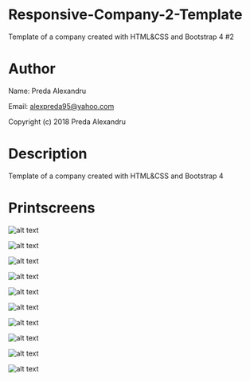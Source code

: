 # Responsive-Company-2-Template
Template of a company created with HTML&amp;CSS and Bootstrap 4 #2

# Author
Name: Preda Alexandru

Email: alexpreda95@yahoo.com

Copyright (c) 2018 Preda Alexandru

# Description
Template of a company created with HTML&amp;CSS and Bootstrap 4

# Printscreens
![alt text](https://github.com/predaalexandru/Img-Repo/blob/master/company%201/company%201.PNG "1")

![alt text](https://github.com/predaalexandru/Img-Repo/blob/master/company%201/company%202.PNG "2")

![alt text](https://github.com/predaalexandru/Img-Repo/blob/master/company%201/company%203.PNG "3")

![alt text](https://github.com/predaalexandru/Img-Repo/blob/master/company%201/company%204.PNG "4")

![alt text](https://github.com/predaalexandru/Img-Repo/blob/master/company%201/m-company%201.PNG "M1")

![alt text](https://github.com/predaalexandru/Img-Repo/blob/master/company%201/m-company%202.PNG "M2")

![alt text](https://github.com/predaalexandru/Img-Repo/blob/master/company%201/m-company%203.PNG "M3")

![alt text](https://github.com/predaalexandru/Img-Repo/blob/master/company%201/m-company%204.PNG "M4")

![alt text](https://github.com/predaalexandru/Img-Repo/blob/master/company%201/m-company%205.PNG "M5")

![alt text](https://github.com/predaalexandru/Img-Repo/blob/master/company%201/m-company%206.PNG "M6")
